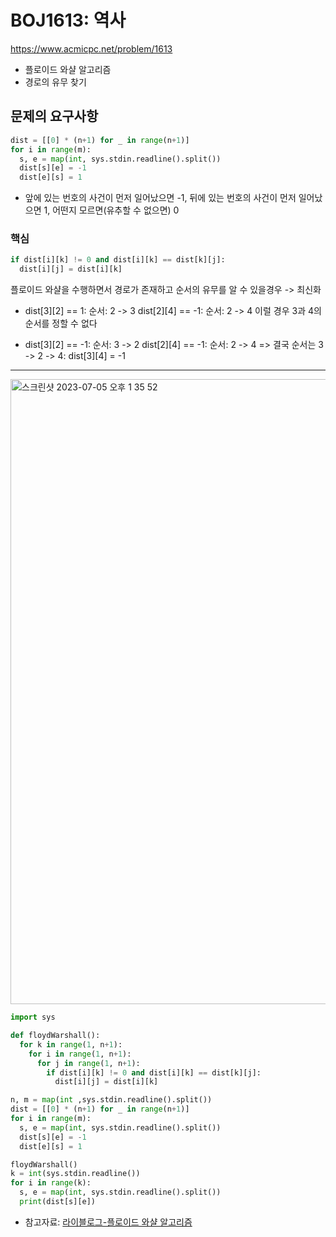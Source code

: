 # BOJ1613: 역사

<https://www.acmicpc.net/problem/1613>

- 플로이드 와샬 알고리즘
- 경로의 유무 찾기

## 문제의 요구사항

```python
dist = [[0] * (n+1) for _ in range(n+1)]
for i in range(m):
  s, e = map(int, sys.stdin.readline().split())
  dist[s][e] = -1
  dist[e][s] = 1
```

- 앞에 있는 번호의 사건이 먼저 일어났으면 -1, 뒤에 있는 번호의 사건이 먼저 일어났으면 1, 어떤지 모르면(유추할 수 없으면) 0

### 핵심

```python
if dist[i][k] != 0 and dist[i][k] == dist[k][j]:
  dist[i][j] = dist[i][k]
```

플로이드 와샬을 수행하면서 경로가 존재하고 순서의 유무를 알 수 있을경우 -> 최신화

- dist[3][2] == 1: 순서: 2 -> 3
  dist[2][4] == -1: 순서: 2 -> 4
  이럴 경우 3과 4의 순서를 정할 수 없다

- dist[3][2] == -1: 순서: 3 -> 2
  dist[2][4] == -1: 순서: 2 -> 4
  => 결국 순서는 3 -> 2 -> 4: dist[3][4] = -1

---

<img width="1000" alt="스크린샷 2023-07-05 오후 1 35 52" src="https://github.com/kimchanho97/algorithm/assets/104095041/6b5e7356-13de-4bca-bab2-5899f89ebb6a">

```python
import sys

def floydWarshall():
  for k in range(1, n+1):
    for i in range(1, n+1):
      for j in range(1, n+1):
        if dist[i][k] != 0 and dist[i][k] == dist[k][j]:
          dist[i][j] = dist[i][k]

n, m = map(int ,sys.stdin.readline().split())
dist = [[0] * (n+1) for _ in range(n+1)]
for i in range(m):
  s, e = map(int, sys.stdin.readline().split())
  dist[s][e] = -1
  dist[e][s] = 1

floydWarshall()
k = int(sys.stdin.readline())
for i in range(k):
  s, e = map(int, sys.stdin.readline().split())
  print(dist[s][e])
```

- 참고자료: [라이블로그-플로이드 와샬 알고리즘](https://m.blog.naver.com/kks227/220797649276)

